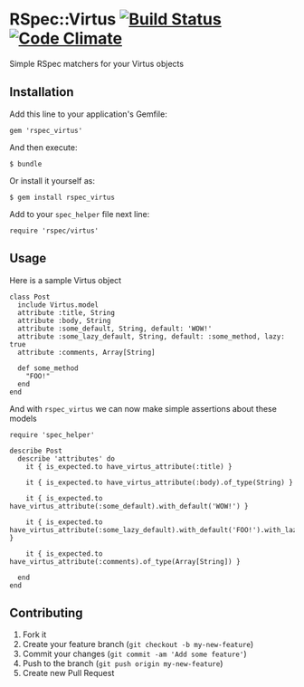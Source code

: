 # RSpec::Virtus [![Build Status](https://travis-ci.org/simonoff/rspec_virtus.png?branch=master)](https://travis-ci.org/simonoff/rspec_virtus) [![Code Climate](https://codeclimate.com/github/simonoff/rspec_virtus.png)](https://codeclimate.com/github/simonoff/rspec_virtus)

Simple RSpec matchers for your Virtus objects

## Installation

Add this line to your application's Gemfile:

    gem 'rspec_virtus'

And then execute:

    $ bundle

Or install it yourself as:

    $ gem install rspec_virtus

Add to your `spec_helper` file next line:

    require 'rspec/virtus'

## Usage

Here is a sample Virtus object

    class Post
      include Virtus.model
      attribute :title, String
      attribute :body, String
      attribute :some_default, String, default: 'WOW!'
      attribute :some_lazy_default, String, default: :some_method, lazy: true
      attribute :comments, Array[String]

      def some_method
        "FOO!"
      end
    end

And with `rspec_virtus` we can now make simple assertions about these models

    require 'spec_helper'

    describe Post
      describe 'attributes' do
        it { is_expected.to have_virtus_attribute(:title) }

        it { is_expected.to have_virtus_attribute(:body).of_type(String) }

        it { is_expected.to have_virtus_attribute(:some_default).with_default('WOW!') }

        it { is_expected.to have_virtus_attribute(:some_lazy_default).with_default('FOO!').with_lazy(true) }

        it { is_expected.to have_virtus_attribute(:comments).of_type(Array[String]) }

      end
    end

## Contributing

1. Fork it
2. Create your feature branch (`git checkout -b my-new-feature`)
3. Commit your changes (`git commit -am 'Add some feature'`)
4. Push to the branch (`git push origin my-new-feature`)
5. Create new Pull Request
